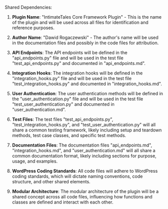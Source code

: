 Shared Dependencies:

1. **Plugin Name**: "IntimateTales Core Framework Plugin" - This is the name of the plugin and will be used across all files for identification and reference purposes.

2. **Author Name**: "Dawid Rogaczewski" - The author's name will be used in the documentation files and possibly in the code files for attribution.

3. **API Endpoints**: The API endpoints will be defined in the "api_endpoints.py" file and will be used in the test file "test_api_endpoints.py" and documented in "api_endpoints.md".

4. **Integration Hooks**: The integration hooks will be defined in the "integration_hooks.py" file and will be used in the test file "test_integration_hooks.py" and documented in "integration_hooks.md".

5. **User Authentication**: The user authentication methods will be defined in the "user_authentication.py" file and will be used in the test file "test_user_authentication.py" and documented in "user_authentication.md".

6. **Test Files**: The test files "test_api_endpoints.py", "test_integration_hooks.py", and "test_user_authentication.py" will all share a common testing framework, likely including setup and teardown methods, test case classes, and specific test methods.

7. **Documentation Files**: The documentation files "api_endpoints.md", "integration_hooks.md", and "user_authentication.md" will all share a common documentation format, likely including sections for purpose, usage, and examples.

8. **WordPress Coding Standards**: All code files will adhere to WordPress coding standards, which will dictate naming conventions, code structure, and other shared elements.

9. **Modular Architecture**: The modular architecture of the plugin will be a shared concept across all code files, influencing how functions and classes are defined and interact with each other.